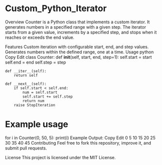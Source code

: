 # Custom_Python_Iterator

Overview
Counter is a Python class that implements a custom iterator. It generates numbers in a specified range with a given step. The iterator starts from a given value, increments by a specified step, and stops when it reaches or exceeds the end value.

Features
Custom iteration with configurable start, end, and step values.
Generates numbers within the defined range, one at a time.
Usage
python
Copy
Edit
class Counter:
    def __init__(self, start, end, step=1):
        self.start = start
        self.end = end
        self.step = step
    
    def __iter__(self):
        return self
    
    def __next__(self):
        if self.start < self.end:
            num = self.start
            self.start += self.step
            return num
        raise StopIteration

# Example usage
for i in Counter(0, 50, 5):
    print(i)
Example
Output:
Copy
Edit
0
5
10
15
20
25
30
35
40
45
Contributing
Feel free to fork this repository, improve it, and submit pull requests.

License
This project is licensed under the MIT License.


